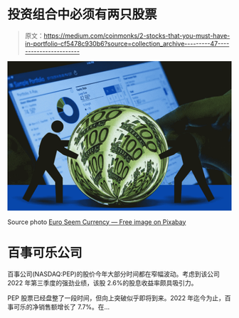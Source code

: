 # 投资组合中必须有两只股票

> 原文：<https://medium.com/coinmonks/2-stocks-that-you-must-have-in-portfolio-cf5478c930b6?source=collection_archive---------47----------------------->

![](img/11b08739596a6ad3c0f113128af18340.png)

Source photo [Euro Seem Currency — Free image on Pixabay](https://pixabay.com/illustrations/euro-seem-currency-ball-bullet-447209/)

# 百事可乐公司

百事公司(NASDAQ:PEP)的股价今年大部分时间都在窄幅波动。考虑到该公司 2022 年第三季度的强劲业绩，该股 2.6%的股息收益率颇具吸引力。

PEP 股票已经盘整了一段时间，但向上突破似乎即将到来。2022 年迄今为止，百事可乐的净销售额增长了 7.7%。在…